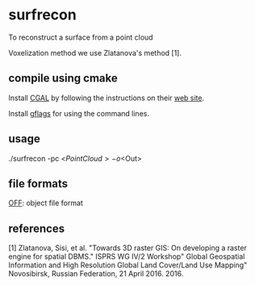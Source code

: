 # surfrecon

To reconstruct a surface from a point cloud

Voxelization method we use Zlatanova's method [1].

## compile using cmake

Install [CGAL][] by following the instructions on their [web site][CGAL].

Install [gflags][] for using the command lines.

## usage

./surfrecon -pc <$PointCloud> -o <$Out>

## file formats

[OFF][]: object file format

[CGAL]: http://www.cgal.org
[gflags]: https://github.com/gflags/gflags
[OFF]: http://www.geomview.org/docs/html/OFF.html#OFF

## references

[1] Zlatanova, Sisi, et al. "Towards 3D raster GIS: On developing a raster engine for spatial DBMS." ISPRS WG IV/2 Workshop" Global Geospatial Information and High Resolution Global Land Cover/Land Use Mapping" Novosibirsk, Russian Federation, 21 April 2016. 2016.
